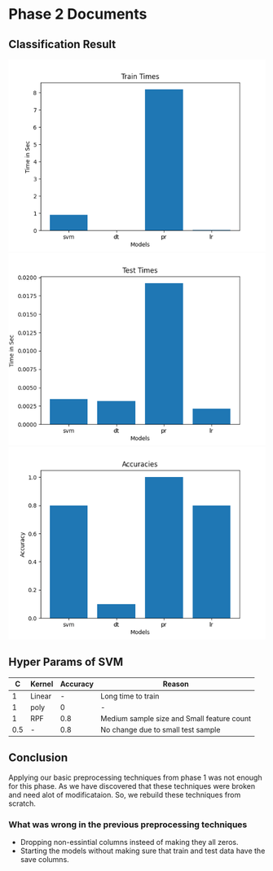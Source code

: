 # Phase 2 Documents

## Classification Result

![Train Times](results/train_times.png)
![Test Times](results/test_times.png)
![Accuracies](results/accuracies.png)


## Hyper Params of SVM

| C   | Kernel | Accuracy | Reason                                     |
|-----|--------|----------|--------------------------------------------|
| 1   | Linear | -        | Long time to train                         |
| 1   | poly   | 0        | -                                          |
| 1   | RPF    | 0.8      | Medium sample size and Small feature count |
| 0.5 | -      | 0.8      | No change due to small test sample         |

## Conclusion
Applying our basic preprocessing techniques from phase 1 was not enough for this phase. As we have
discovered that these techniques were broken and need alot of modificataion. So, we rebuild these
techniques from scratch.

### What was wrong in the previous preprocessing techniques

- Dropping non-essintial columns insteed of making they all zeros.
- Starting the models without making sure that train and test data have the save columns.